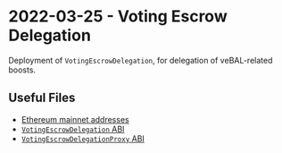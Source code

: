 # 2022-03-25 - Voting Escrow Delegation

Deployment of `VotingEscrowDelegation`, for delegation of veBAL-related boosts.

## Useful Files

- [Ethereum mainnet addresses](./output/kovan.json)
- [`VotingEscrowDelegation` ABI](./abi/VotingEscrowDelegation.json)
- [`VotingEscrowDelegationProxy` ABI](./abi/VotingEscrowDelegationProxy.json)
